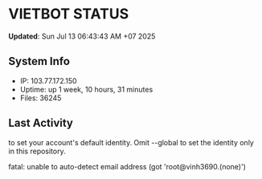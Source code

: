 # VIETBOT STATUS
**Updated**: Sun Jul 13 06:43:43 AM +07 2025

## System Info
- IP: 103.77.172.150
- Uptime: up 1 week, 10 hours, 31 minutes
- Files: 36245

## Last Activity

to set your account's default identity.
Omit --global to set the identity only in this repository.

fatal: unable to auto-detect email address (got 'root@vinh3690.(none)')
